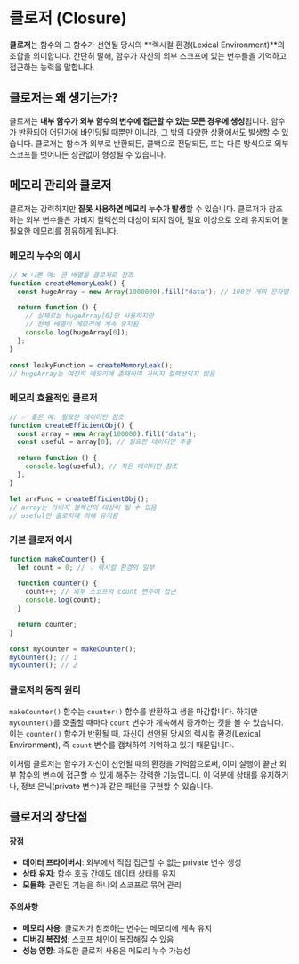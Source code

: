 # 클로저 (Closure)

**클로저**는 함수와 그 함수가 선언될 당시의 **렉시컬 환경(Lexical Environment)**의 조합을 의미합니다. 간단히 말해, 함수가 자신의 외부 스코프에 있는 변수들을 기억하고 접근하는 능력을 말합니다.

## 클로저는 왜 생기는가?

클로저는 **내부 함수가 외부 함수의 변수에 접근할 수 있는 모든 경우에 생성**됩니다. 함수가 반환되어 어딘가에 바인딩될 때뿐만 아니라, 그 밖의 다양한 상황에서도 발생할 수 있습니다. 클로저는 함수가 외부로 반환되든, 콜백으로 전달되든, 또는 다른 방식으로 외부 스코프를 벗어나든 상관없이 형성될 수 있습니다.

## 메모리 관리와 클로저

클로저는 강력하지만 **잘못 사용하면 메모리 누수가 발생**할 수 있습니다. 클로저가 참조하는 외부 변수들은 가비지 컬렉션의 대상이 되지 않아, 필요 이상으로 오래 유지되어 불필요한 메모리를 점유하게 됩니다.

### 메모리 누수의 예시

```javascript
// ❌ 나쁜 예: 큰 배열을 클로저로 참조
function createMemoryLeak() {
  const hugeArray = new Array(1000000).fill("data"); // 100만 개의 문자열

  return function () {
    // 실제로는 hugeArray[0]만 사용하지만
    // 전체 배열이 메모리에 계속 유지됨
    console.log(hugeArray[0]);
  };
}

const leakyFunction = createMemoryLeak();
// hugeArray는 여전히 메모리에 존재하며 가비지 컬렉션되지 않음
```

### 메모리 효율적인 클로저

```javascript
// ✅ 좋은 예: 필요한 데이터만 참조
function createEfficientObj() {
  const array = new Array(100000).fill("data");
  const useful = array[0]; // 필요한 데이터만 추출

  return function () {
    console.log(useful); // 작은 데이터만 참조
  };
}

let arrFunc = createEfficientObj();
// array는 가비지 컬렉션의 대상이 될 수 있음
// useful만 클로저에 의해 유지됨
```

### 기본 클로저 예시

```javascript
function makeCounter() {
  let count = 0; // 💡 렉시컬 환경의 일부

  function counter() {
    count++; // 외부 스코프의 count 변수에 접근
    console.log(count);
  }

  return counter;
}

const myCounter = makeCounter();
myCounter(); // 1
myCounter(); // 2
```

### 클로저의 동작 원리

`makeCounter()` 함수는 `counter()` 함수를 반환하고 생을 마감합니다. 하지만 `myCounter()`를 호출할 때마다 `count` 변수가 계속해서 증가하는 것을 볼 수 있습니다. 이는 `counter()` 함수가 반환될 때, 자신이 선언된 당시의 렉시컬 환경(Lexical Environment), 즉 `count` 변수를 캡처하여 기억하고 있기 때문입니다.

이처럼 클로저는 함수가 자신이 선언될 때의 환경을 기억함으로써, 이미 실행이 끝난 외부 함수의 변수에 접근할 수 있게 해주는 강력한 기능입니다. 이 덕분에 상태를 유지하거나, 정보 은닉(private 변수)과 같은 패턴을 구현할 수 있습니다.

## 클로저의 장단점

#### 장점

- **데이터 프라이버시**: 외부에서 직접 접근할 수 없는 private 변수 생성
- **상태 유지**: 함수 호출 간에도 데이터 상태를 유지
- **모듈화**: 관련된 기능을 하나의 스코프로 묶어 관리

#### 주의사항

- **메모리 사용**: 클로저가 참조하는 변수는 메모리에 계속 유지
- **디버깅 복잡성**: 스코프 체인이 복잡해질 수 있음
- **성능 영향**: 과도한 클로저 사용은 메모리 누수 가능성
